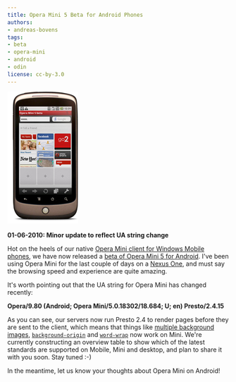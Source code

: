 ```yaml
---
title: Opera Mini 5 Beta for Android Phones
authors:
- andreas-bovens
tags:
- beta
- opera-mini
- android
- odin
license: cc-by-3.0
---
```


<span class='imgright'><img alt='' src='/blog/opera-mini-5-beta-for-android-phones/OperaMini5-android-pr.jpg' /></span>
<p><strong>01-06-2010: Minor update to reflect UA string change</strong></p>
<p>Hot on the heels of our native <a href="http://www.opera.com/press/releases/2010/03/04/">Opera Mini client for Windows Mobile phones</a>, we have now released a <a href="http://m.opera.com/next">beta of Opera Mini 5 for Android</a>. I&#39;ve been using Opera Mini for the last couple of days on a <a href="http://www.google.com/phone">Nexus One</a>, and must say the browsing speed and experience are quite amazing.</p>
<p>It&#39;s worth pointing out that the UA string for Opera Mini has changed recently:</p>
<p><strong>Opera/9.80 (Android; Opera Mini/5.0.18302/18.684; U; en) Presto/2.4.15</strong></p>
<p>As you can see, our servers now run Presto 2.4 to render pages before they are sent to the client, which means that things like <a href="http://people.opera.com/zibin/multiple_background_image_zibin.html">multiple background images</a>, <a href="{{ page.id }}/bg-origin.html"><code>background-origin</code></a> and <a href="{{ page.id }}/word-wrap.html"><code>word-wrap</code></a> now work on Mini. We&#39;re currently constructing an overview table to show which of the latest standards are supported on Mobile, Mini and desktop, and plan to share it with you soon. Stay tuned :-)</p>
<p>In the meantime, let us know your thoughts about Opera Mini on Android!</p>
